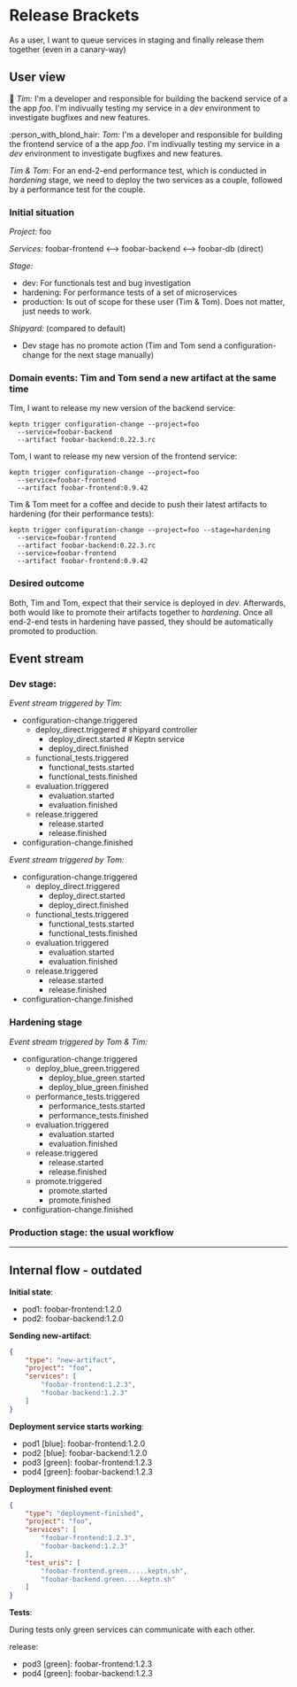 # Release Brackets

As a user, I want to queue services in staging and finally release them together (even in a canary-way)

## User view

:man: *Tim:* I'm a developer and responsible for building the backend service of a the app *foo*. I'm indivually testing my service in a *dev* environment to investigate bugfixes and new features. 

:person_with_blond_hair: *Tom:* I'm a developer and responsible for building the frontend service of a the app *foo*. I'm indivually testing my service in a *dev* environment to investigate bugfixes and new features. 

*Tim & Tom*: For an end-2-end performance test, which is conducted in *hardening* stage, we need to deploy the two services as a couple, followed by a performance test for the couple. 

### Initial situation

*Project:* foo

*Services:*  foobar-frontend <--> foobar-backend <--> foobar-db (direct)

*Stage:*
- dev: For functionals test and bug investigation
- hardening: For performance tests of a set of microservices
- production: Is out of scope for these user (Tim & Tom). Does not matter, just needs to work.

*Shipyard:* (compared to default)
- Dev stage has no promote action (Tim and Tom send a configuration-change for the next stage manually)

### Domain events: Tim and Tom send a new artifact at the same time

Tim, I want to release my new version of the backend service: 
```console
keptn trigger configuration-change --project=foo
  --service=foobar-backend
  --artifact foobar-backend:0.22.3.rc
```

Tom, I want to release my new version of the frontend service:
```console
keptn trigger configuration-change --project=foo
  --service=foobar-frontend
  --artifact foobar-frontend:0.9.42 
```

Tim & Tom meet for a coffee and decide to push their latest artifacts to hardening (for their performance tests): 

```console
keptn trigger configuration-change --project=foo --stage=hardening
  --service=foobar-frontend
  --artifact foobar-backend:0.22.3.rc 
  --service=foobar-frontend
  --artifact foobar-frontend:0.9.42 
```

</p>
</details>

### Desired outcome

Both, Tim and Tom, expect that their service is deployed in *dev*. Afterwards, both would like to promote their artifacts together to *hardening*. Once all end-2-end tests in hardening have passed, they should be automatically promoted to production.

## Event stream

### Dev stage:

*Event stream triggered by Tim:* 
- configuration-change.triggered
  - deploy_direct.triggered # shipyard controller
    - deploy_direct.started # Keptn service
    - deploy_direct.finished
  - functional_tests.triggered
    - functional_tests.started
    - functional_tests.finished
  - evaluation.triggered
    - evaluation.started
    - evaluation.finished
  - release.triggered
    - release.started
    - release.finished
- configuration-change.finished

*Event stream triggered by Tom:* 
- configuration-change.triggered
  - deploy_direct.triggered 
    - deploy_direct.started 
    - deploy_direct.finished
  - functional_tests.triggered
    - functional_tests.started
    - functional_tests.finished
  - evaluation.triggered
    - evaluation.started
    - evaluation.finished
  - release.triggered
    - release.started
    - release.finished
- configuration-change.finished

### Hardening stage

*Event stream triggered by Tom & Tim:*
- configuration-change.triggered
  - deploy_blue_green.triggered 
    - deploy_blue_green.started 
    - deploy_blue_green.finished
  - performance_tests.triggered
    - performance_tests.started
    - performance_tests.finished
  - evaluation.triggered
    - evaluation.started
    - evaluation.finished
  - release.triggered
    - release.started
    - release.finished
  - promote.triggered
    - promote.started
    - promote.finished
- configuration-change.finished


### Production stage: the usual workflow

---

## Internal flow - outdated

**Initial state**:

- pod1: foobar-frontend:1.2.0
- pod2: foobar-backend:1.2.0

**Sending new-artifact**:

```json
{
    "type": "new-artifact",
    "project": "foo",
    "services": [
        "foobar-frontend:1.2.3",
        "foobar-backend:1.2.3"
    ]
}
```

**Deployment service starts working**:

- pod1 [blue]: foobar-frontend:1.2.0
- pod2 [blue]: foobar-backend:1.2.0
- pod3 [green]: foobar-frontend:1.2.3
- pod4 [green]: foobar-backend:1.2.3

**Deployment finished event**:

```json
{
    "type": "deployment-finished",
    "project": "foo",
    "services": [
        "foobar-frontend:1.2.3",
        "foobar-backend:1.2.3"
    ],
    "test_uris": [
        "foobar-frontend.green.....keptn.sh",
        "foobar-backend.green....keptn.sh"
    ]
}
```

**Tests**:

During tests only green services can communicate with each other.

release:
- pod3 [green]: foobar-frontend:1.2.3
- pod4 [green]: foobar-backend:1.2.3
